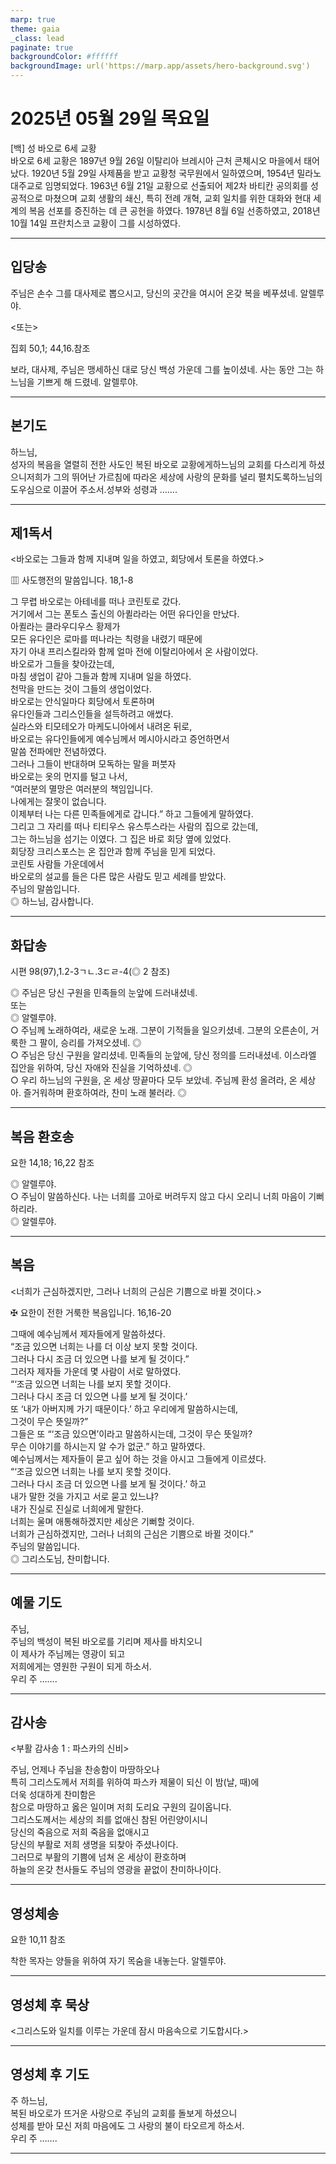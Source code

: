 ```yaml
---
marp: true
theme: gaia
_class: lead
paginate: true
backgroundColor: #ffffff
backgroundImage: url('https://marp.app/assets/hero-background.svg')
---
```


# 2025년 05월 29일 목요일

[백] 성 바오로 6세 교황  
바오로 6세 교황은 1897년 9월 26일 이탈리아 브레시아 근처 콘체시오 마을에서 태어났다. 1920년 5월 29일 사제품을 받고 교황청 국무원에서 일하였으며, 1954년 밀라노 대주교로 임명되었다. 1963년 6월 21일 교황으로 선출되어 제2차 바티칸 공의회를 성공적으로 마쳤으며 교회 생활의 쇄신, 특히 전례 개혁, 교회 일치를 위한 대화와 현대 세계의 복음 선포를 증진하는 데 큰 공헌을 하였다. 1978년 8월 6일 선종하였고, 2018년 10월 14일 프란치스코 교황이 그를 시성하였다.




---

## 입당송

주님은 손수 그를 대사제로 뽑으시고, 당신의 곳간을 여시어 온갖 복을 베푸셨네. 알렐루야.  
  
<또는>  
  
집회 50,1; 44,16.참조  
  
보라, 대사제, 주님은 맹세하신 대로 당신 백성 가운데 그를 높이셨네. 사는 동안 그는 하느님을 기쁘게 해 드렸네. 알렐루야.  


---

## 본기도

하느님,  
성자의 복음을 열렬히 전한 사도인 복된 바오로 교황에게하느님의 교회를 다스리게 하셨으니저희가 그의 뛰어난 가르침에 따라온 세상에 사랑의 문화를 널리 펼치도록하느님의 도우심으로 이끌어 주소서.성부와 성령과 …….  


---

## 제1독서

<바오로는 그들과 함께 지내며 일을 하였고, 회당에서 토론을 하였다.>

▥ 사도행전의 말씀입니다. 18,1-8

그 무렵 바오로는 아테네를 떠나 코린토로 갔다.  
거기에서 그는 폰토스 출신의 아퀼라라는 어떤 유다인을 만났다.  
아퀼라는 클라우디우스 황제가  
모든 유다인은 로마를 떠나라는 칙령을 내렸기 때문에  
자기 아내 프리스킬라와 함께 얼마 전에 이탈리아에서 온 사람이었다.  
바오로가 그들을 찾아갔는데,  
마침 생업이 같아 그들과 함께 지내며 일을 하였다.  
천막을 만드는 것이 그들의 생업이었다.  
바오로는 안식일마다 회당에서 토론하며  
유다인들과 그리스인들을 설득하려고 애썼다.  
실라스와 티모테오가 마케도니아에서 내려온 뒤로,  
바오로는 유다인들에게 예수님께서 메시아시라고 증언하면서  
말씀 전파에만 전념하였다.  
그러나 그들이 반대하며 모독하는 말을 퍼붓자  
바오로는 옷의 먼지를 털고 나서,  
“여러분의 멸망은 여러분의 책임입니다.  
나에게는 잘못이 없습니다.  
이제부터 나는 다른 민족들에게로 갑니다.” 하고 그들에게 말하였다.  
그리고 그 자리를 떠나 티티우스 유스투스라는 사람의 집으로 갔는데,  
그는 하느님을 섬기는 이였다. 그 집은 바로 회당 옆에 있었다.  
회당장 크리스포스는 온 집안과 함께 주님을 믿게 되었다.  
코린토 사람들 가운데에서  
바오로의 설교를 들은 다른 많은 사람도 믿고 세례를 받았다.  
주님의 말씀입니다.  
◎ 하느님, 감사합니다.  
  


---

## 화답송

시편 98(97),1.2-3ㄱㄴ.3ㄷㄹ-4(◎ 2 참조)

◎ 주님은 당신 구원을 민족들의 눈앞에 드러내셨네.  
또는  
◎ 알렐루야.  
○ 주님께 노래하여라, 새로운 노래. 그분이 기적들을 일으키셨네. 그분의 오른손이, 거룩한 그 팔이, 승리를 가져오셨네. ◎  
○ 주님은 당신 구원을 알리셨네. 민족들의 눈앞에, 당신 정의를 드러내셨네. 이스라엘 집안을 위하여, 당신 자애와 진실을 기억하셨네. ◎  
○ 우리 하느님의 구원을, 온 세상 땅끝마다 모두 보았네. 주님께 환성 올려라, 온 세상아. 즐거워하며 환호하여라, 찬미 노래 불러라. ◎  
  


---

## 복음 환호송

요한 14,18; 16,22 참조

◎ 알렐루야.  
○ 주님이 말씀하신다. 나는 너희를 고아로 버려두지 않고 다시 오리니 너희 마음이 기뻐하리라.  
◎ 알렐루야.  
  


---

## 복음

<너희가 근심하겠지만, 그러나 너희의 근심은 기쁨으로 바뀔 것이다.>

✠ 요한이 전한 거룩한 복음입니다. 16,16-20

그때에 예수님께서 제자들에게 말씀하셨다.  
“조금 있으면 너희는 나를 더 이상 보지 못할 것이다.  
그러나 다시 조금 더 있으면 나를 보게 될 것이다.”  
그러자 제자들 가운데 몇 사람이 서로 말하였다.  
“‘조금 있으면 너희는 나를 보지 못할 것이다.  
그러나 다시 조금 더 있으면 나를 보게 될 것이다.’  
또 ‘내가 아버지께 가기 때문이다.’ 하고 우리에게 말씀하시는데,  
그것이 무슨 뜻일까?”  
그들은 또 “‘조금 있으면’이라고 말씀하시는데, 그것이 무슨 뜻일까?  
무슨 이야기를 하시는지 알 수가 없군.” 하고 말하였다.  
예수님께서는 제자들이 묻고 싶어 하는 것을 아시고 그들에게 이르셨다.  
“‘조금 있으면 너희는 나를 보지 못할 것이다.  
그러나 다시 조금 더 있으면 나를 보게 될 것이다.’ 하고  
내가 말한 것을 가지고 서로 묻고 있느냐?  
내가 진실로 진실로 너희에게 말한다.  
너희는 울며 애통해하겠지만 세상은 기뻐할 것이다.  
너희가 근심하겠지만, 그러나 너희의 근심은 기쁨으로 바뀔 것이다.”  
주님의 말씀입니다.  
◎ 그리스도님, 찬미합니다.  
  


---

## 예물 기도

주님,  
주님의 백성이 복된 바오로를 기리며 제사를 바치오니  
이 제사가 주님께는 영광이 되고  
저희에게는 영원한 구원이 되게 하소서.  
우리 주 …….  
  


---

## 감사송

<부활 감사송 1 : 파스카의 신비>

주님, 언제나 주님을 찬송함이 마땅하오나  
특히 그리스도께서 저희를 위하여 파스카 제물이 되신 이 밤(날, 때)에  
더욱 성대하게 찬미함은  
참으로 마땅하고 옳은 일이며 저희 도리요 구원의 길이옵니다.  
그리스도께서는 세상의 죄를 없애신 참된 어린양이시니  
당신의 죽음으로 저희 죽음을 없애시고  
당신의 부활로 저희 생명을 되찾아 주셨나이다.  
그러므로 부활의 기쁨에 넘쳐 온 세상이 환호하며  
하늘의 온갖 천사들도 주님의 영광을 끝없이 찬미하나이다.  
  


---

## 영성체송

요한 10,11 참조

착한 목자는 양들을 위하여 자기 목숨을 내놓는다. 알렐루야.  
  


---

## 영성체 후 묵상

<그리스도와 일치를 이루는 가운데 잠시 마음속으로 기도합시다.>  


---

## 영성체 후 기도

주 하느님,  
복된 바오로가 뜨거운 사랑으로 주님의 교회를 돌보게 하셨으니  
성체를 받아 모신 저희 마음에도 그 사랑의 불이 타오르게 하소서.  
우리 주 …….  
  


---